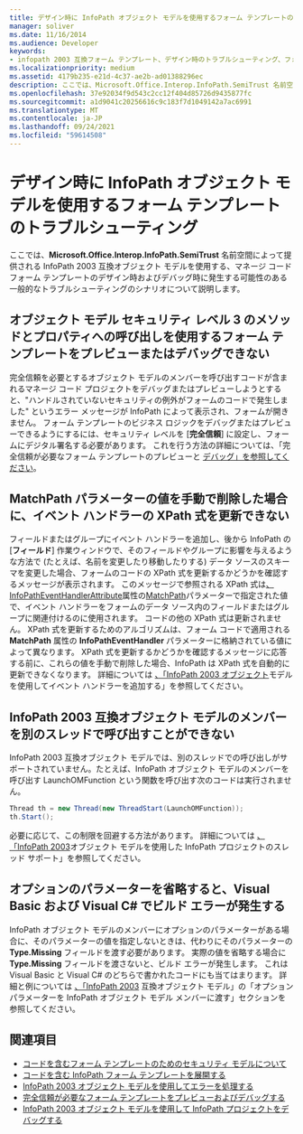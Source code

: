 ```yaml
---
title: デザイン時に InfoPath オブジェクト モデルを使用するフォーム テンプレートのトラブルシューティング
manager: soliver
ms.date: 11/16/2014
ms.audience: Developer
keywords:
- infopath 2003 互換フォーム テンプレート、デザイン時のトラブルシューティング、フォーム テンプレートのトラブルシューティング [InfoPath 2007]、デザイン時
ms.localizationpriority: medium
ms.assetid: 4179b235-e21d-4c37-ae2b-ad01388296ec
description: ここでは、Microsoft.Office.Interop.InfoPath.SemiTrust 名前空間によって提供される InfoPath 2003 互換オブジェクト モデルを使用する、マネージ コード フォーム テンプレートのデザイン時およびデバッグ時に発生する可能性のある一般的なトラブルシューティングのシナリオについて説明します。
ms.openlocfilehash: 37e92034f9d543c2cc12f404d85726d9435877fc
ms.sourcegitcommit: a1d9041c20256616c9c183f7d1049142a7ac6991
ms.translationtype: MT
ms.contentlocale: ja-JP
ms.lasthandoff: 09/24/2021
ms.locfileid: "59614508"
---
```

# <a name="troubleshoot-form-templates-that-use-the-infopath-object-model-at-design-time"></a>デザイン時に InfoPath オブジェクト モデルを使用するフォーム テンプレートのトラブルシューティング

ここでは、**Microsoft.Office.Interop.InfoPath.SemiTrust** 名前空間によって提供される InfoPath 2003 互換オブジェクト モデルを使用する、マネージ コード フォーム テンプレートのデザイン時およびデバッグ時に発生する可能性のある一般的なトラブルシューティングのシナリオについて説明します。 
  
## <a name="cannot-preview-or-debug-form-templates-that-use-calls-to-object-model-security-level-3-methods-and-properties"></a>オブジェクト モデル セキュリティ レベル 3 のメソッドとプロパティへの呼び出しを使用するフォーム テンプレートをプレビューまたはデバッグできない

完全信頼を必要とするオブジェクト モデルのメンバーを呼び出すコードが含まれるマネージ コード プロジェクトをデバッグまたはプレビューしようとすると、"ハンドルされていないセキュリティの例外がフォームのコードで発生しました" というエラー メッセージが InfoPath によって表示され、フォームが開きません。 フォーム テンプレートのビジネス ロジックをデバッグまたはプレビューできるようにするには、セキュリティ レベルを [**完全信頼**] に設定し、フォームにデジタル署名する必要があります。 これを行う方法の詳細については、「完全信頼が必要なフォーム テンプレートのプレビューと [デバッグ」を参照してください](how-to-preview-and-debug-form-templates-that-require-full-trust.md)。
  
## <a name="cannot-update-xpath-expressions-in-event-handlers-if-the-matchpath-parameter-value-was-deleted-manually"></a>MatchPath パラメーターの値を手動で削除した場合に、イベント ハンドラーの XPath 式を更新できない

フィールドまたはグループにイベント ハンドラーを追加し、後から InfoPath の [**フィールド**] 作業ウィンドウで、そのフィールドやグループに影響を与えるような方法で (たとえば、名前を変更したり移動したりする) データ ソースのスキーマを変更した場合、フォームのコードの XPath 式を更新するかどうかを確認するメッセージが表示されます。 このメッセージで参照される XPath 式は[、InfoPathEventHandlerAttribute](https://msdn.microsoft.com/library/Microsoft.Office.Interop.InfoPath.SemiTrust.InfoPathEventHandlerAttribute.aspx)属性の[MatchPath](https://msdn.microsoft.com/library/Microsoft.Office.Interop.InfoPath.SemiTrust.InfoPathEventHandlerAttribute.MatchPath.aspx)パラメーターで指定された値で、イベント ハンドラーをフォームのデータ ソース内のフィールドまたはグループに関連付けるのに使用されます。 コードの他の XPath 式は更新されません。 XPath 式を更新するためのアルゴリズムは、フォーム コードで適用される **MatchPath** 属性の **InfoPathEventHandler** パラメーターに格納されている値によって異なります。 XPath 式を更新するかどうかを確認するメッセージに応答する前に、これらの値を手動で削除した場合、InfoPath は XPath 式を自動的に更新できなくなります。 詳細については [、「InfoPath 2003 オブジェクト](how-to-add-an-event-handler-using-the-infopath-2003-object-model.md)モデルを使用してイベント ハンドラーを追加する」を参照してください。
  
## <a name="cannot-call-members-of-the-infopath-2003-compatible-object-model-on-a-separate-thread"></a>InfoPath 2003 互換オブジェクト モデルのメンバーを別のスレッドで呼び出すことができない

InfoPath 2003 互換オブジェクト モデルでは、別のスレッドでの呼び出しがサポートされていません。たとえば、InfoPath オブジェクト モデルのメンバーを呼び出す LaunchOMFunction という関数を呼び出す次のコードは実行されません。 
  
```cs
Thread th = new Thread(new ThreadStart(LaunchOMFunction));
th.Start();
```

必要に応じて、この制限を回避する方法があります。 詳細については [、「InfoPath 2003](threading-support-in-infopath-projects-using-the-infopath-2003-object-model.md)オブジェクト モデルを使用した InfoPath プロジェクトのスレッド サポート」を参照してください。
  
## <a name="omitting-optional-parameters-causes-a-build-error-in-visual-basic-and-visual-c"></a>オプションのパラメーターを省略すると、Visual Basic および Visual C# でビルド エラーが発生する

InfoPath オブジェクト モデルのメンバーにオプションのパラメーターがある場合に、そのパラメーターの値を指定しないときは、代わりにそのパラメーターの **Type.Missing** フィールドを渡す必要があります。 実際の値を省略する場合に **Type.Missing** フィールドを渡さないと、ビルド エラーが発生します。 これは Visual Basic と Visual C# のどちらで書かれたコードにも当てはまります。 詳細と例については [、「InfoPath 2003](infopath-2003-compatible-object-models.md) 互換オブジェクト モデル」の「オプション パラメーターを InfoPath オブジェクト モデル メンバーに渡す」セクションを参照してください。 
  
## <a name="see-also"></a>関連項目

- [コードを含むフォーム テンプレートのためのセキュリティ モデルについて](about-the-security-model-for-form-templates-with-code.md)
- [コードを含む InfoPath フォーム テンプレートを展開する](how-to-deploy-infopath-form-templates-with-code.md)
- [InfoPath 2003 オブジェクト モデルを使用してエラーを処理する](how-to-handle-errors-using-the-infopath-2003-object-model.md)
- [完全信頼が必要なフォーム テンプレートをプレビューおよびデバッグする](how-to-preview-and-debug-form-templates-that-require-full-trust.md)
- [InfoPath 2003 オブジェクト モデルを使用して InfoPath プロジェクトをデバッグする](how-to-debug-infopath-projects-using-the-infopath-2003-object-model.md)

